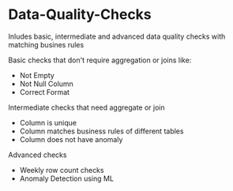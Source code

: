 # Data-Quality-Checks
Inludes basic, intermediate and advanced data quality checks with matching busines rules

Basic checks that don't require aggregation or joins like:  
- Not Empty
- Not Null Column
- Correct Format  

Intermediate checks that need aggregate or join
- Column is unique
- Column matches business rules of different tables
- Column does not have anomaly  

Advanced checks
- Weekly row count checks
- Anomaly Detection using ML
